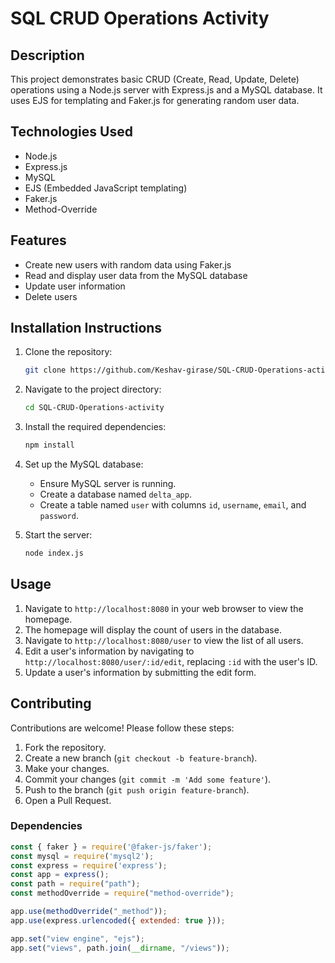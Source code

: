 # SQL CRUD Operations Activity

## Description
This project demonstrates basic CRUD (Create, Read, Update, Delete) operations using a Node.js server with Express.js and a MySQL database. It uses EJS for templating and Faker.js for generating random user data.

## Technologies Used
- Node.js
- Express.js
- MySQL
- EJS (Embedded JavaScript templating)
- Faker.js
- Method-Override

## Features
- Create new users with random data using Faker.js
- Read and display user data from the MySQL database
- Update user information
- Delete users

## Installation Instructions
1. Clone the repository:
    ```bash
    git clone https://github.com/Keshav-girase/SQL-CRUD-Operations-activity.git
    ```
2. Navigate to the project directory:
    ```bash
    cd SQL-CRUD-Operations-activity
    ```
3. Install the required dependencies:
    ```bash
    npm install
    ```
4. Set up the MySQL database:
    - Ensure MySQL server is running.
    - Create a database named `delta_app`.
    - Create a table named `user` with columns `id`, `username`, `email`, and `password`.

5. Start the server:
    ```bash
    node index.js
    ```

## Usage
1. Navigate to `http://localhost:8080` in your web browser to view the homepage.
2. The homepage will display the count of users in the database.
3. Navigate to `http://localhost:8080/user` to view the list of all users.
4. Edit a user's information by navigating to `http://localhost:8080/user/:id/edit`, replacing `:id` with the user's ID.
5. Update a user's information by submitting the edit form.

## Contributing
Contributions are welcome! Please follow these steps:
1. Fork the repository.
2. Create a new branch (`git checkout -b feature-branch`).
3. Make your changes.
4. Commit your changes (`git commit -m 'Add some feature'`).
5. Push to the branch (`git push origin feature-branch`).
6. Open a Pull Request.

### Dependencies
```javascript
const { faker } = require('@faker-js/faker');
const mysql = require('mysql2');
const express = require('express');
const app = express();
const path = require("path");
const methodOverride = require("method-override");

app.use(methodOverride("_method"));
app.use(express.urlencoded({ extended: true }));

app.set("view engine", "ejs");
app.set("views", path.join(__dirname, "/views"));
